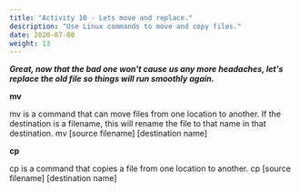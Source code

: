 ```yaml
---
title: "Activity 10 - Lets move and replace."
description: "Use Linux commands to move and copy files."
date: 2020-07-08
weight: 13
---
```


***Great, now that the bad one won't cause us any more headaches, let's replace the old file so things will run smoothly again.***

**mv**

mv is a command that can move files from one location to another. If the destination is a filename, this will rename the file to that name in that destination.
mv [source filename] [destination name]

**cp**

cp is a command that copies a file from one location to another.
cp [source filename] [destination name]
